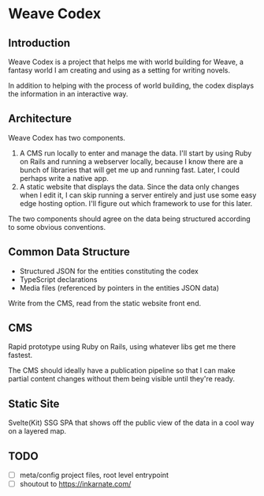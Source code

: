 # Weave Codex

## Introduction

Weave Codex is a project that helps me with world building for Weave, a fantasy world I am creating and using as a setting for writing novels.

In addition to helping with the process of world building, the codex displays the information in an interactive way.

## Architecture

Weave Codex has two components.

1. A CMS run locally to enter and manage the data. I'll start by using Ruby on Rails and running a webserver locally, because I know there are a bunch of libraries that will get me up and running fast. Later, I could perhaps write a native app.
2. A static website that displays the data. Since the data only changes when I edit it, I can skip running a server entirely and just use some easy edge hosting option. I'll figure out which framework to use for this later.

The two components should agree on the data being structured according to some obvious conventions.

## Common Data Structure

* Structured JSON for the entities constituting the codex
* TypeScript declarations
* Media files (referenced by pointers in the entities JSON data)

Write from the CMS, read from the static website front end.

## CMS

Rapid prototype using Ruby on Rails, using whatever libs get me there fastest.

The CMS should ideally have a publication pipeline so that I can make partial content changes without them being visible until they're ready.

## Static Site

Svelte(Kit) SSG SPA that shows off the public view of the data in a cool way on a layered map.

## TODO

- [ ] meta/config project files, root level entrypoint
- [ ] shoutout to https://inkarnate.com/

